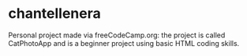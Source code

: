 # chantellenera
Personal project made via freeCodeCamp.org: the project is called CatPhotoApp and is a beginner project using basic HTML coding skills. 
